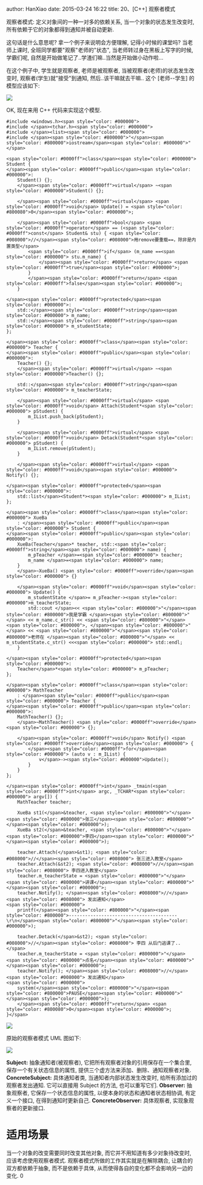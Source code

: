 author: HanXiao
date: 2015-03-24 16:22
title: 20、[C++] 观察者模式

观察者模式:
定义对象间的一种一对多的依赖关系, 当一个对象的状态发生改变时, 所有依赖于它的对象都得到通知并被自动更新.

这句话是什么意思呢?
拿一个例子来说明会方便理解, 记得小时候的课堂吗? 当老师上课时, 全班同学都要"观察"老师的"状态", 当老师转过身在黑板上写字的时候, 学霸们呢, 自然是开始做笔记了..学渣们嘛..当然是开始做小动作啦...

在这个例子中, 学生就是观察者, 老师是被观察者, 当被观察者(老师)的状态发生改变时, 观察者(学生)就"接受"到通知, 然后..该干嘛就去干嘛..
这个 [老师--学生] 的模型应该如下:

![](http://i59.tinypic.com/2luz0wy.jpg)

OK, 现在来用 C++ 代码来实现这个模型.

    #include <windows.h><span style="color: #000000">
    #include </span><tchar.h><span style="color: #000000">
    #include </span><list><span style="color: #000000">
    #include </span><span style="color: #800000">"</span><span style="color: #800000">iostream</span><span style="color: #800000">"</span>

    <span style="color: #0000ff">class</span><span style="color: #000000"> Student {
    </span><span style="color: #0000ff">public</span><span style="color: #000000">:
        Student() {};
        </span><span style="color: #0000ff">virtual</span> ~<span style="color: #000000">Student() {};

        </span><span style="color: #0000ff">virtual</span> <span style="color: #0000ff">void</span> Update() = <span style="color: #800080">0</span><span style="color: #000000">;

        </span><span style="color: #0000ff">bool</span> <span style="color: #0000ff">operator</span> == (<span style="color: #0000ff">const</span> Student& stu) { <span style="color: #008000">//</span><span style="color: #008000">用remove要重载==，除非是内置类型</span>
            <span style="color: #0000ff">if</span> (m_name ==<span style="color: #000000"> stu.m_name) {
                </span><span style="color: #0000ff">return</span> <span style="color: #0000ff">true</span><span style="color: #000000">;
            }
            </span><span style="color: #0000ff">return</span> <span style="color: #0000ff">false</span><span style="color: #000000">;
        }

    </span><span style="color: #0000ff">protected</span><span style="color: #000000">:
        std::</span><span style="color: #0000ff">string</span><span style="color: #000000"> m_name;
        std::</span><span style="color: #0000ff">string</span><span style="color: #000000"> m_studentState;
    };

    </span><span style="color: #0000ff">class</span><span style="color: #000000"> Teacher {
    </span><span style="color: #0000ff">public</span><span style="color: #000000">:
        Teacher() {};
        </span><span style="color: #0000ff">virtual</span> ~<span style="color: #000000">Teacher() {};

        std::</span><span style="color: #0000ff">string</span><span style="color: #000000"> m_teacherState;

        </span><span style="color: #0000ff">virtual</span> <span style="color: #0000ff">void</span> Attach(Student*<span style="color: #000000"> pStudent) {
            m_IList.push_back(pStudent);
        }

        </span><span style="color: #0000ff">virtual</span> <span style="color: #0000ff">void</span> Detack(Student*<span style="color: #000000"> pStudent) {
            m_IList.remove(pStudent);
        }

        </span><span style="color: #0000ff">virtual</span> <span style="color: #0000ff">void</span><span style="color: #000000"> Notify() {};

    </span><span style="color: #0000ff">protected</span><span style="color: #000000">:
        std::list</span><Student*><span style="color: #000000"> m_IList;
    };

    </span><span style="color: #0000ff">class</span><span style="color: #000000"> XueBa
        : </span><span style="color: #0000ff">public</span><span style="color: #000000"> Student {
    </span><span style="color: #0000ff">public</span><span style="color: #000000">:
        XueBa(Teacher</span>* teacher, std::<span style="color: #0000ff">string</span><span style="color: #000000"> name) {
            m_pTeacher </span>=<span style="color: #000000"> teacher;
            m_name </span>=<span style="color: #000000"> name;
        }
        </span>~XueBa() <span style="color: #0000ff">override</span><span style="color: #000000"> {}

        </span><span style="color: #0000ff">void</span><span style="color: #000000"> Update() {
            m_studentState </span>= m_pTeacher-><span style="color: #000000">m_teacherState;
            std::cout </span><< <span style="color: #800000">"</span><span style="color: #800000">我是学霸 </span><span style="color: #800000">"</span> << m_name.c_str() << <span style="color: #800000">"</span><span style="color: #800000">, </span><span style="color: #800000">"</span> << <span style="color: #800000">"</span><span style="color: #800000">老师在 </span><span style="color: #800000">"</span> << m_studentState.c_str() <<<span style="color: #000000"> std::endl;
        }

    </span><span style="color: #0000ff">protected</span><span style="color: #000000">:
        Teacher</span>*<span style="color: #000000"> m_pTeacher;
    };

    </span><span style="color: #0000ff">class</span><span style="color: #000000"> MathTeacher
        : </span><span style="color: #0000ff">public</span><span style="color: #000000"> Teacher {
    </span><span style="color: #0000ff">public</span><span style="color: #000000">:
        MathTeacher() {};
        </span>~MathTeacher() <span style="color: #0000ff">override</span><span style="color: #000000"> {};

        </span><span style="color: #0000ff">void</span> Notify() <span style="color: #0000ff">override</span><span style="color: #000000"> {
            </span><span style="color: #0000ff">for</span><span style="color: #000000"> (auto v : m_IList) {
                v</span>-><span style="color: #000000">Update();
            }
        }
    };

    </span><span style="color: #0000ff">int</span> _tmain(<span style="color: #0000ff">int</span> argc, _TCHAR*<span style="color: #000000"> argv[]) {
        MathTeacher teacher;

        XueBa st1(</span>&teacher, <span style="color: #800000">"</span><span style="color: #800000">张三</span><span style="color: #800000">"</span><span style="color: #000000">);
        XueBa st2(</span>&teacher, <span style="color: #800000">"</span><span style="color: #800000">李四</span><span style="color: #800000">"</span><span style="color: #000000">);

        teacher.Attach(</span>&st1); <span style="color: #008000">//</span><span style="color: #008000"> 张三进入教室</span>
        teacher.Attach(&st2); <span style="color: #008000">//</span><span style="color: #008000"> 李四进入教室</span>
        teacher.m_teacherState = <span style="color: #800000">"</span><span style="color: #800000">讲课</span><span style="color: #800000">"</span><span style="color: #000000">;
        teacher.Notify(); </span><span style="color: #008000">//</span><span style="color: #008000"> 发出通知</span>
    <span style="color: #000000">
        printf(</span><span style="color: #800000">"</span><span style="color: #800000">----------------------------------------\r\n</span><span style="color: #800000">"</span><span style="color: #000000">);

        teacher.Detack(</span>&st2); <span style="color: #008000">//</span><span style="color: #008000"> 李四 从后门逃课了..</span>
        teacher.m_teacherState = <span style="color: #800000">"</span><span style="color: #800000">点名</span><span style="color: #800000">"</span><span style="color: #000000">;
        teacher.Notify(); </span><span style="color: #008000">//</span><span style="color: #008000"> 发出通知</span>
    <span style="color: #000000">
        system(</span><span style="color: #800000">"</span><span style="color: #800000">PAUSE</span><span style="color: #800000">"</span><span style="color: #000000">);
        </span><span style="color: #0000ff">return</span> <span style="color: #800080">0</span><span style="color: #000000">;
    }</span>




![](http://i58.tinypic.com/sw72c1.jpg)




原始的观察者模式 UML 图如下:




![](http://i61.tinypic.com/2cdzyva.jpg)




**Subject:** 抽象通知者(被观察者), 它把所有观察者对象的引用保存在一个集合里, 保存一个有关状态信息的属性, 提供三个虚方法来添加、删除、通知观察者对象.
**ConcreteSubject:** 具体通知者类, 当通知者内部状态发生改变时, 给所有添加过的观察者发出通知. 它可以直接用 Subject 的方法, 也可以重写它们.
**Observer:** 抽象观察者, 它保存一个状态信息的属性, 以便本身的状态和通知者状态相协调, 有定义一个接口, 在得到通知时更新自己.
**ConcreteObserver:** 具体观察者, 实现象观察者的更新接口.




# 适用场景




当一个对象的改变需要同时改变其他对象, 而它并不用知道有多少对象待改变时, 应该考虑使用观察者模式.
观察者模式所做的工作其实就是在解除耦合, 让耦合的双方都依赖于抽象, 而不是依赖于具体, 从而使得各自的变化都不会影响另一边的变化.
 0
